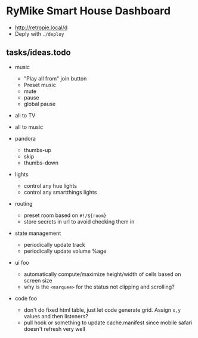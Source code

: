 RyMike Smart House Dashboard
============================

- http://retropie.local/d
- Deply with `./deploy`
  
## tasks/ideas.todo

- music
	- "Play all from" join button
	- Preset music
	- mute
	- pause
	- global pause

- all to TV
- all to music

- pandora
	- thumbs-up
	- skip
	- thumbs-down

- lights
	- control any hue lights
	- control any smartthings lights

- routing
	- preset room based on `#!/${room}`
	- store secrets in url to avoid checking them in

- state management
	- periodically update track
	- periodically update volume %age

- ui foo
	- automatically compute/maximize height/width of cells based on screen size
	- why is the `<marquee>` for the status not clipping and scrolling?

- code foo
	- don't do fixed html table, just let code generate grid. Assign `x,y` values and then listeners?
	- pull hook or something to update cache.manifest since mobile safari doesn't refresh very well


